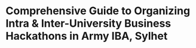 # Comprehensive Guide to Organizing Intra & Inter-University Business Hackathons in Army IBA, Sylhet
##
